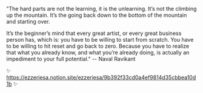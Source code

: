 "The hard parts are not the learning, it is the unlearning. It’s not the climbing up the mountain. It’s the going back down to the bottom of the mountain and starting over.

It’s the beginner’s mind that every great artist, or every great business person has, which is: you have to be willing to start from scratch. You have to be willing to hit reset and go back to zero. Because you have to realize that what you already know, and what you’re already doing, is actually an impediment to your full potential."
-- Naval Ravikant

✨ https://ezzeriesa.notion.site/ezzeriesa/9b392f33cd0a4ef9814d35cbbea10d1b ✨

<!--
**savarin/savarin** is a ✨ _special_ ✨ repository because its `README.md` (this file) appears on your GitHub profile.

Here are some ideas to get you started:

- 🔭 I’m currently working on ...
- 🌱 I’m currently learning ...
- 👯 I’m looking to collaborate on ...
- 🤔 I’m looking for help with ...
- 💬 Ask me about ...
- 📫 How to reach me: ...
- 😄 Pronouns: ...
- ⚡ Fun fact: ...
-->
